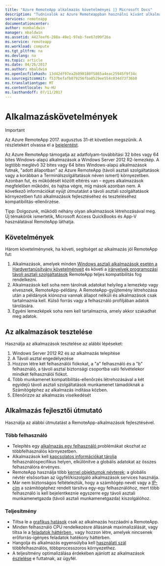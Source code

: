 ```yaml
---
title: "Azure RemoteApp alkalmazás követelményei |} Microsoft Docs"
description: "Tudnivalók az Azure Remoteappban használni kívánt alkalmazások követelményeit:"
services: remoteapp
documentationcenter: 
author: msmbaldwin
manager: mbaldwin
ms.assetid: 4427eef6-288a-49e1-97eb-fee67d99f26a
ms.service: remoteapp
ms.workload: compute
ms.tgt_pltfrm: na
ms.devlang: na
ms.topic: article
ms.date: 04/26/2017
ms.author: mbaldwin
ms.openlocfilehash: 13d42df97ea2b090180f5865a4eac25945f9f34c
ms.sourcegitcommit: f537befafb079256fba0529ee554c034d73f36b0
ms.translationtype: MT
ms.contentlocale: hu-HU
ms.lasthandoff: 07/11/2017
---
```

# <a name="app-requirements"></a>Alkalmazáskövetelmények
> [!IMPORTANT]
> Az Azure RemoteApp 2017. augusztus 31-ét követően megszűnik. A részletekért olvassa el a [bejelentést](https://go.microsoft.com/fwlink/?linkid=821148).
> 
> 

Az Azure RemoteApp támogatja az adatfolyam-továbbítási 32 bites vagy 64 bites Windows-alapú alkalmazások a Windows Server 2012 R2-lemezkép. A legtöbb meglévő 32 bites vagy 64 bites Windows-alapú alkalmazások futnak, "adott állapotban" az Azure RemoteApp (távoli asztali szolgáltatások vagy a korábban a Terminálszolgáltatások néven ismert) környezetben. Azonban fut, és működését között eltérés van – egyes alkalmazások megfelelően működni, és hajtsa végre, míg mások azonban nem. A következő információkat nyújt útmutatást a távoli asztali szolgáltatások környezetben futó alkalmazások fejlesztéséhez és teszteléséhez kompatibilitás-ellenőrzése.

Tipp: Dolgozunk, működő néhány olyan alkalmazások létrehozásával meg. Új témakörök ismertetik, Microsoft Access QuickBooks és App-V használatával RemoteApp láthatja.

## <a name="requirements"></a>Követelmények
Három követelménynek, ha követi, segítséget az alkalmazás jól RemoteApp fut:

1. Alkalmazások, amelyek minden [Windows asztali alkalmazások esetén a Hardvertanúsítvány követelményeit](https://msdn.microsoft.com/library/windows/desktop/hh749939.aspx) és követi a [irányelvek programozási távoli asztali szolgáltatások](https://msdn.microsoft.com/library/aa383490.aspx) RemoteApp teljes kompatibilitás fog rendelkezni.
2. Alkalmazások kell soha nem tárolnak adatokat helyileg a lemezkép vagy elvesznek, RemoteApp-példány.  A RemoteApp-gyűjtemény létrehozása után a példányok klónozva vannak állapot nélküli és alkalmazások csak tartalmaznia kell. Külső forrás vagy a felhasználó profiljában adatok tárolására.
3. Egyéni lemezképek soha nem kell tartalmaznia, amely akkor szakadhat meg adatok.  

## <a name="testing-your-apps"></a>Az alkalmazások tesztelése
Használja az alkalmazások tesztelése az alábbi lépéseket:

1. Windows Server 2012 R2 és az alkalmazás telepítése
2. A Távoli asztal engedélyezése
3. Hozzon létre két felhasználói fiókokat, a "a" felhasználó és a "b" felhasználó, a távoli asztal biztonsági csoportba való felvételekor mindkét felhasználói fiókot.
4. Több munkamenet kompatibilitás-ellenőrzés létrehozásával a két egyidejű távoli asztali szolgáltatások munkamenet támadóknak a Számítógéphez az alkalmazás indítása közben.
5. Ellenőrizze az alkalmazás viselkedését

## <a name="application-development-guidelines"></a>Alkalmazás fejlesztői útmutató
Használja az alábbi útmutatást a RemoteApp-alkalmazások fejlesztésével.

### <a name="multiple-users"></a>Több felhasználó
* Telepítés egy [alkalmazás egy felhasználó ](https://msdn.microsoft.com/library/aa380661.aspx)problémákat okozhat az többfelhasználós környezetben.
* Alkalmazások kell [kapcsolatos információkat tárolja](https://msdn.microsoft.com/library/aa383452.aspx) felhasználóspecifikus helyen, elkülönítve a globális adatokat az összes felhasználóra érvényes.
* RemoteApp használja több [kernel objektumok névterek](https://msdn.microsoft.com/library/aa382954.aspx); a globális névtér elsősorban az ügyfél/kiszolgáló alkalmazások services használja.
* Már nem biztonságos feltételeztük, hogy a számítógép nevét vagy a [IP-cím](https://msdn.microsoft.com/library/aa382942.aspx) a számítógéphez rendelt társítva egy-egy felhasználóhoz, mert több felhasználó is kell bejelentkeznie egyszerre egy távoli asztali munkamenetgazda (távoli asztali munkamenetgazda) kiszolgálóhoz.

### <a name="performance"></a>Teljesítmény
* Tiltsa le a [grafikus hatások](https://msdn.microsoft.com/library/aa380822.aspx) csak az alkalmazás hozzáadni a RemoteApp.
* Minden felhasználó CPU rendelkezésre állásának maximalizálását, vagy tiltsa le a [feladatok háttérben ](https://msdn.microsoft.com/library/aa380665.aspx) , vagy hozzon létre, amelyek nincsenek erőforrás-igényes feladatok hatékony háttérben.
* Hangolja és alkalmazás egyensúlyba kell [használati szál](https://msdn.microsoft.com/library/aa383520.aspx) többfelhasználós, többprocesszoros környezethez.
* A teljesítmény optimalizálása érdekében ajánlott az alkalmazások [észlelése](https://msdn.microsoft.com/library/aa380798.aspx) e futtatnak, az ügyfél.

